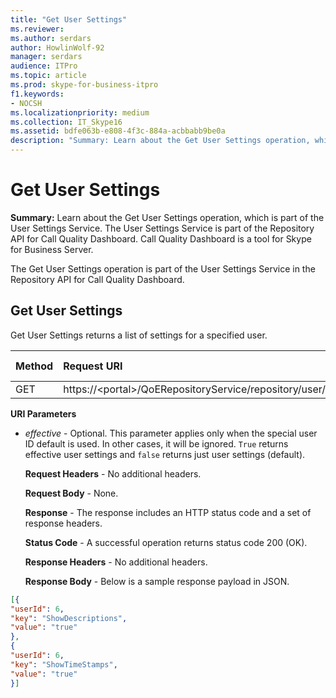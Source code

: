 ```yaml
---
title: "Get User Settings"
ms.reviewer: 
ms.author: serdars
author: HowlinWolf-92
manager: serdars
audience: ITPro
ms.topic: article
ms.prod: skype-for-business-itpro
f1.keywords:
- NOCSH
ms.localizationpriority: medium
ms.collection: IT_Skype16
ms.assetid: bdfe063b-e808-4f3c-884a-acbbabb9be0a
description: "Summary: Learn about the Get User Settings operation, which is part of the User Settings Service. The User Settings Service is part of the Repository API for Call Quality Dashboard. Call Quality Dashboard is a tool for Skype for Business Server."
---
```


# Get User Settings
 
**Summary:** Learn about the Get User Settings operation, which is part of the User Settings Service. The User Settings Service is part of the Repository API for Call Quality Dashboard. Call Quality Dashboard is a tool for Skype for Business Server.
  
The Get User Settings operation is part of the User Settings Service in the Repository API for Call Quality Dashboard.
  
## Get User Settings

Get User Settings returns a list of settings for a specified user.
  

|**Method**|**Request URI**|**HTTP Version**|
|:-----|:-----|:-----|
|GET  <br/> |https://\<portal\>/QoERepositoryService/repository/user/{userId}/setting  <br/> |HTTP/1.1  <br/> |
   
 **URI Parameters**
  
- *effective*  - Optional. This parameter applies only when the special user ID default is used. In other cases, it will be ignored. `True` returns effective user settings and `false` returns just user settings (default).
    
  **Request Headers** - No additional headers.
  
  **Request Body** - None.
  
  **Response** - The response includes an HTTP status code and a set of response headers.
  
  **Status Code** - A successful operation returns status code 200 (OK).
  
  **Response Headers** - No additional headers.
  
  **Response Body** - Below is a sample response payload in JSON.
  
```json
[{
"userId": 6,
"key": "ShowDescriptions",
"value": "true"
},
{
"userId": 6,
"key": "ShowTimeStamps",
"value": "true"
}]
```
